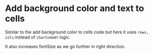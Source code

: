 # Add background color and text to cells

Similar to the add background color to cells code but here it uses `rows, cols` instead of `charCodeAt` logic.

It also increases fontSize as we go further in right direction.